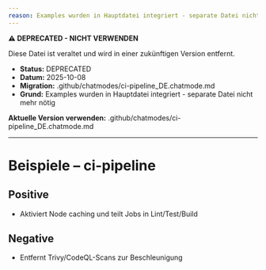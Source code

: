 ```yaml
---
reason: Examples wurden in Hauptdatei integriert - separate Datei nicht mehr nötig
---
```


**⚠️ DEPRECATED - NICHT VERWENDEN**

Diese Datei ist veraltet und wird in einer zukünftigen Version entfernt.

- **Status:** DEPRECATED
- **Datum:** 2025-10-08
- **Migration:** .github/chatmodes/ci-pipeline_DE.chatmode.md
- **Grund:** Examples wurden in Hauptdatei integriert - separate Datei nicht mehr nötig

**Aktuelle Version verwenden:** .github/chatmodes/ci-pipeline_DE.chatmode.md

---

# Beispiele – ci-pipeline

## Positive
- Aktiviert Node caching und teilt Jobs in Lint/Test/Build

## Negative
- Entfernt Trivy/CodeQL-Scans zur Beschleunigung


